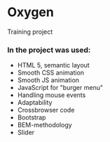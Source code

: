 # Oxygen
Training project
### In the project was used:
- HTML 5, semantic layout
- Smooth CSS animation
- Smooth JS animation
- JavaScript for "burger menu"
- Handling mouse events
- Adaptability
- Crossbrowser code
- Bootstrap
- BEM-methodology
- Slider
